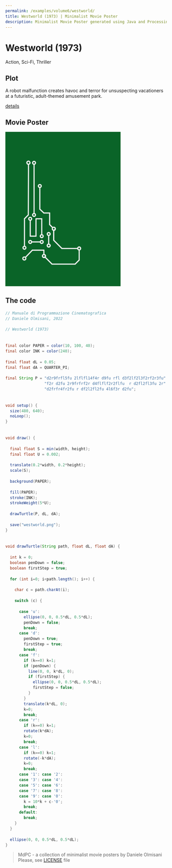 ```yaml
---
permalink: /examples/volume6/westworld/
title: Westworld (1973) | Minimalist Movie Poster
description: Minimalist Movie Poster generated using Java and Processing.
---
```


# Westworld (1973)

Action, Sci-Fi, Thriller

## Plot
A robot malfunction creates havoc and terror for unsuspecting vacationers at a futuristic, adult-themed amusement park.

[details](https://www.imdb.com/title/tt0070909/)

## Movie Poster
<img src="westworld.png"  width="360px" title="Westworld">


## The code
```java
// Manuale di Programmazione Cinematografica
// Daniele Olmisani, 2022

// Westworld (1973)


final color PAPER = color(10, 100, 40);
final color INK = color(240);

final float dL = 0.05;
final float dA = QUARTER_PI;

final String P = "d2r9frfl5fu 2lflfl14f4r d9fu rfl d3f2lf2l3f2rf2r3fu" + 
                 "f2r d2fu 2r9frfrf2r d4flflf2r2flfu  r d2fl2fl3fu 2r" +
                 "d2frfr4fr2fu r df2l2fl2fu 4l6f3r d2fu";


void setup() {
  size(480, 640);
  noLoop();
}


void draw() {
  
  final float S = min(width, height);
  final float U = 0.002;
  
  translate(0.2*width, 0.2*height);
  scale(S);
  
  background(PAPER);
  
  fill(PAPER);
  stroke(INK);
  strokeWeight(5*U);
  
  drawTurtle(P, dL, dA);
  
  save("westworld.png");
}


void drawTurtle(String path, float dL, float dA) {
  
  int k = 0;
  boolean penDown = false;
  boolean firstStep = true;
  
  for (int i=0; i<path.length(); i++) {
    
    char c = path.charAt(i);
    
    switch (c) {
      
      case 'u':
        ellipse(0, 0, 0.5*dL, 0.5*dL);
        penDown = false;
        break;
      case 'd':
        penDown = true;
        firstStep = true;
        break;
      case 'f':
        if (k==0) k=1;
        if (penDown) {
          line(0, 0, k*dL, 0);
          if (firstStep) {
            ellipse(0, 0, 0.5*dL, 0.5*dL);
            firstStep = false;
          }
        }
        translate(k*dL, 0);
        k=0;
        break;
      case 'r':
        if (k==0) k=1;
        rotate(k*dA);
        k=0;
        break;
      case 'l':
        if (k==0) k=1;
        rotate(-k*dA);
        k=0;
        break;
      case '1': case '2': 
      case '3': case '4':
      case '5': case '6':
      case '7': case '8':
      case '9': case '0':
        k = 10*k + c-'0'; 
        break;
      default:
        break;
    }
  }
  
  ellipse(0, 0, 0.5*dL, 0.5*dL);
}

```

> MdPC - a collection of minimalist movie posters
> by Daniele Olmisani
> Please, see [LICENSE](../../../LICENSE) file
